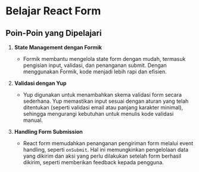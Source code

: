 # Belajar React Form

## Poin-Poin yang Dipelajari

1. **State Management dengan Formik**

   - Formik membantu mengelola state form dengan mudah, termasuk pengisian input, validasi, dan penanganan submit. Dengan menggunakan Formik, kode menjadi lebih rapi dan efisien.

2. **Validasi dengan Yup**

   - Yup digunakan untuk menambahkan skema validasi form secara sederhana. Yup memastikan input sesuai dengan aturan yang telah ditentukan (seperti validasi email atau panjang karakter minimal), sehingga mengurangi kebutuhan untuk menulis kode validasi manual.

3. **Handling Form Submission**
   - React form memudahkan penanganan pengiriman form melalui event handling, seperti `onSubmit`. Hal ini memungkinkan pengelolaan data yang dikirim dan aksi yang perlu dilakukan setelah form berhasil dikirim, seperti memberikan feedback kepada pengguna.

